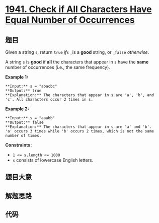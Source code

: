 # [1941. Check if All Characters Have Equal Number of Occurrences](https://leetcode.com/problems/check-if-all-characters-have-equal-number-of-occurrences)

## 题目

Given a string `s`, return `true` _if_`s` _is a **good** string, or _`false`
_otherwise_.

A string `s` is **good** if **all** the characters that appear in `s` have the
**same** number of occurrences (i.e., the same frequency).



**Example 1:**

    
    
    **Input:** s = "abacbc"
    **Output:** true
    **Explanation:** The characters that appear in s are 'a', 'b', and 'c'. All characters occur 2 times in s.
    

**Example 2:**

    
    
    **Input:** s = "aaabb"
    **Output:** false
    **Explanation:** The characters that appear in s are 'a' and 'b'.
    'a' occurs 3 times while 'b' occurs 2 times, which is not the same number of times.
    



**Constraints:**

  * `1 <= s.length <= 1000`
  * `s` consists of lowercase English letters.


## 题目大意

## 解题思路

## 代码

```javascript

```

